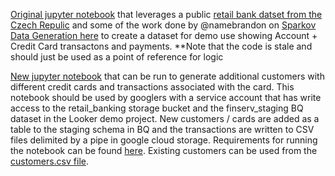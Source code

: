 [Original jupyter notebook](/banking_dataset_gen(old).ipynb) that leverages a public [retail bank datset from the Czech Repulic](https://data.world/lpetrocelli/czech-financial-dataset-real-anonymized-transactions) and some of the work done by @namebrandon on [Sparkov Data Generation here](https://github.com/namebrandon/Sparkov_Data_Generation) to create a dataset for demo use showing Account + Credit Card transactons and payments. **Note that the code is stale and should just be used as a point of reference for logic

[New jupyter notebook](/cust_trans_gen.ipynb) that can be run to generate additional customers with different credit cards and transactions associated with the card. This notebook should be used by googlers with a service account that has write access to the retail_banking storage bucket and the finserv_staging BQ dataset in the Looker demo project. New customers / cards are added as a table to the staging schema in BQ and the transactions are written to CSV files delimited by a pipe in google cloud storage. Requirements for running the notebook can be found [here](/requirements.txt). Existing customers can be used from the [customers.csv file](/customers.csv).
